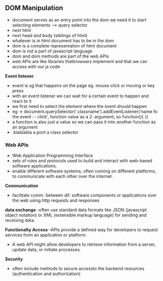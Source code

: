 ## DOM Manipulation
- document serves as an entry point into the dom
  we need it to start selecting elements --> query selector
- next html
- next head and body (siblings of html)
- whatever is in html document has to be in the dom
- dom is a complete representation of html document
- dom is not a part of javascript language
- dom and dom methods are part of the web APIs
- web APis are like libraries thatbrowsers implement 
and that we can access with our js code

**Event listener**
- event is sg that happens on the page
eg. mouse click or moving or key press
- with an event listener we can wait for a certain 
event to happen and react to it
- we first need to select the element where the 
event should happen
- eg -> document.querySelector('.classname').addEventListener('name fo the event -- click', function value as a 2. argument, so function(){
 })
- a function is also just a value so we can pass it into another function as an argument
- .blablabla a pont a class selector

### Web APIs
- Web Application Programming Interface
- sets of rules and protocols used to build 
and interact with web-based software applications.
- enable different software systems, often running on 
different platforms, to communicate with each other over the internet. 

**Communication**
- facilitate comm. between dif. software components 
or applications over the web using http requests and responses

**data exchange**
-often use standard data formats like JSON 
(javascript object notation) or XML (extensible markup language) for sending and receiving data.

**Functionalty Access**
-APIs provide a defined way for developers to 
request services from an application or platform.
- A web API might allow developers to retrieve 
information from a server, update data, or initiate processes.

**Security**
- often include methods to secure accessto the 
backend resources (authentication and authorization)